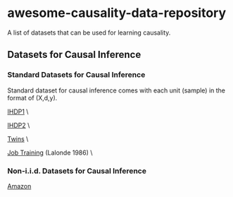 # awesome-causality-data-repository
A list of datasets that can be used for learning causality.


## Datasets for Causal Inference
### Standard Datasets for Causal Inference
Standard dataset for causal inference comes with each unit (sample) in the format of (X,d,y).

[IHDP1](https://github.com/AMLab-Amsterdam/CEVAE/tree/master/datasets/IHDP) \\

[IHDP2](https://math.la.asu.edu/~prhahn/) \\

[Twins](https://github.com/AMLab-Amsterdam/CEVAE/tree/master/datasets/TWINS) \\

[Job Training](http://users.nber.org/~rdehejia/data/nswdata2.html) (Lalonde 1986) \\

### Non-i.i.d. Datasets for Causal Inference

[Amazon]()
